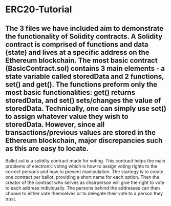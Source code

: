 # ERC20-Tutorial
The 3 files we have included aim to demonstrate the functionality of Solidity contracts.
A Solidity contract is comprised of functions and data (state) and lives at a specific address on the Ethereum blockchain. The most basic contract (BasicContract.sol) contains 3 main elements - a state variable called storedData and 2 functions, set() and get(). The functions preform only the most basic functionalities: get() returns storedData, and set() sets/changes the value of storedData. Technically, one can simply use set() to assign whatever value they wish to storedData. However, since all transactions/previous values are stored in the Ethereum blockchain, major discrepancies such as this are easy to locate.
--
Ballot.sol is a solidity contract made for voting. This contract helps the main problems of electronic voting which is how to assign voting rights to the correct persons and how to prevent manipulation. The startegy is to create one contract per ballot, providing a short name for each option. Then the creator of the contract who serves as chairperson will give the right to vote to each address individually. The persons behind the addresses can then choose to either vote themselves or to delegate their vote to a person they trust.
